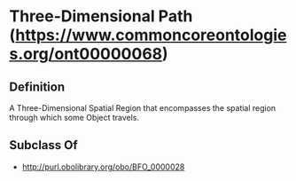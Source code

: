 # Three-Dimensional Path (https://www.commoncoreontologies.org/ont00000068)

## Definition
A Three-Dimensional Spatial Region that encompasses the spatial region through which some Object travels.

## Subclass Of
- http://purl.obolibrary.org/obo/BFO_0000028

